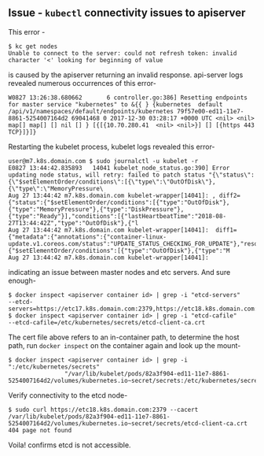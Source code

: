 Issue - `kubectl` connectivity issues to apiserver
--------------------------------------------------
This error - 
```
$ kc get nodes
Unable to connect to the server: could not refresh token: invalid character '<' looking for beginning of value
``` 
is caused by the apiserver returning an invalid response.
api-server logs revealed numerous occurrences of this error-
```
W0827 13:26:38.680662       6 controller.go:386] Resetting endpoints for master service "kubernetes" to &{{ } {kubernetes  default /api/v1/namespaces/default/endpoints/kubernetes 79f57e00-ed11-11e7-8861-5254007164d2 69041468 0 2017-12-30 03:28:17 +0000 UTC <nil> <nil> map[] map[] [] nil [] } [{[{10.70.280.41  <nil> <nil>}] [] [{https 443 TCP}]}]}
```
Restarting the kubelet process, kubelet logs revealed this error-
```
user@m7.k8s.domain.com $ sudo journalctl -u kubelet -r
E0827 13:44:42.835893   14041 kubelet_node_status.go:390] Error updating node status, will retry: failed to patch status "{\"status\":{\"$setElementOrder/conditions\":[{\"type\":\"OutOfDisk\"},{\"type\":\"MemoryPressure\
Aug 27 13:44:42 m7.k8s.domain.com kubelet-wrapper[14041]: , diff2={"status":{"$setElementOrder/conditions":[{"type":"OutOfDisk"},{"type":"MemoryPressure"},{"type":"DiskPressure"},{"type":"Ready"}],"conditions":[{"lastHeartbeatTime":"2018-08-27T13:44:42Z","type":"OutOfDisk"},{"l
Aug 27 13:44:42 m7.k8s.domain.com kubelet-wrapper[14041]:  diff1={"metadata":{"annotations":{"container-linux-update.v1.coreos.com/status":"UPDATE_STATUS_CHECKING_FOR_UPDATE"},"resourceVersion":"69045036"},"status":{"$setElementOrder/conditions":[{"type":"OutOfDisk"},{"type":"M
Aug 27 13:44:42 m7.k8s.domain.com kubelet-wrapper[14041]:
```
indicating an issue between master nodes and etc servers. And sure enough-
```
$ docker inspect <apiserver container id> | grep -i "etcd-servers"
--etcd-servers=https://etc17.k8s.domain.com:2379,https://etc18.k8s.domain.com:2379,https://etc19.k8s.domain.com:2379,https://etc20.k8s.domain.com:2379,https://etc21.k8s.domain.com:2379",
$ docker inspect <apiserver container id> | grep -i "etcd-cafile"
--etcd-cafile=/etc/kubernetes/secrets/etcd-client-ca.crt
```
The cert file above refers to an in-container path, to determine the host path, run `docker inspect` on the container again and look up the mount-
```
$ docker inspect <apiserver container id> | grep -i ":/etc/kubernetes/secrets"
                "/var/lib/kubelet/pods/82a3f904-ed11-11e7-8861-5254007164d2/volumes/kubernetes.io~secret/secrets:/etc/kubernetes/secrets:ro,Z",
```
Verify connectivity to the etcd node-
```
$ sudo curl https://etc18.k8s.domain.com:2379 --cacert /var/lib/kubelet/pods/82a3f904-ed11-11e7-8861-5254007164d2/volumes/kubernetes.io~secret/secrets/etcd-client-ca.crt
404 page not found
```
Voila! confirms etcd is not accessible.
